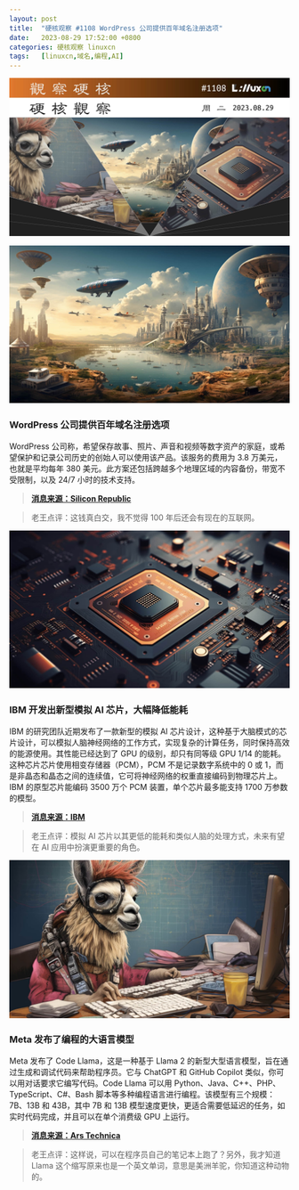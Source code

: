 ```yaml
---
layout: post
title:	"硬核观察 #1108 WordPress 公司提供百年域名注册选项"
date:	2023-08-29 17:52:00 +0800 
categories:	硬核观察 linuxcn 
tags:	[linuxcn,域名,编程,AI]
---
```



![](/Asserts/Images/album/202308/29/175020p6vuzox134uf6ove.jpg)


![](/Asserts/Images/album/202308/29/175130b4z5y5cubyobwjl4.jpg)


### WordPress 公司提供百年域名注册选项


WordPress 公司称，希望保存故事、照片、声音和视频等数字资产的家庭，或希望保护和记录公司历史的创始人可以使用该产品。该服务的费用为 3.8 万美元，也就是平均每年 380 美元。此方案还包括跨越多个地理区域的内容备份，带宽不受限制，以及 24/7 小时的技术支持。



> 
> **[消息来源：Silicon Republic](https://www.siliconrepublic.com/business/wordpress-domain-registration-100-years)**
> 
> 
> 



> 
> 老王点评：这钱真白交，我不觉得 100 年后还会有现在的互联网。
> 
> 
> 


![](/Asserts/Images/album/202308/29/175114dlyb4ze3hivaopln.jpg)


### IBM 开发出新型模拟 AI 芯片，大幅降低能耗


IBM 的研究团队近期发布了一款新型的模拟 AI 芯片设计，这种基于大脑模式的芯片设计，可以模拟人脑神经网络的工作方式，实现复杂的计算任务，同时保持高效的能源使用。其性能已经达到了 GPU 的级别，却只有同等级 GPU 1/14 的能耗。这种芯片芯片使用相变存储器（PCM），PCM 不是记录数字系统中的 0 或 1，而是非晶态和晶态之间的连续值，它可将神经网络的权重直接编码到物理芯片上。IBM 的原型芯片能编码 3500 万个 PCM 装置，单个芯片最多能支持 1700 万参数的模型。



> 
> **[消息来源：IBM](https://research.ibm.com/blog/analog-ai-chip-low-power)**
> 
> 
> 



> 
> 老王点评：模拟 AI 芯片以其更低的能耗和类似人脑的处理方式，未来有望在 AI 应用中扮演更重要的角色。
> 
> 
> 


![](/Asserts/Images/album/202308/29/175149l30xrvlvqbc74xm4.jpg)


### Meta 发布了编程的大语言模型


Meta 发布了 Code Llama，这是一种基于 Llama 2 的新型大型语言模型，旨在通过生成和调试代码来帮助程序员。它与 ChatGPT 和 GitHub Copilot 类似，你可以用对话要求它编写代码。Code Llama 可以用 Python、Java、C++、PHP、TypeScript、C#、Bash 脚本等多种编程语言进行编程。该模型有三个规模：7B、13B 和 43B，其中 7B 和 13B 模型速度更快，更适合需要低延迟的任务，如实时代码完成，并且可以在单个消费级 GPU 上运行。



> 
> **[消息来源：Ars Technica](https://arstechnica.com/information-technology/2023/08/meta-introduces-code-llama-an-ai-tool-aimed-at-faster-coding-and-debugging/)**
> 
> 
> 



> 
> 老王点评：这样说，可以在程序员自己的笔记本上跑了？另外，我才知道 Llama 这个缩写原来也是一个英文单词，意思是美洲羊驼，你知道这种动物的。
> 
> 
>
